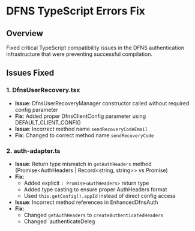 # DFNS TypeScript Errors Fix

## Overview
Fixed critical TypeScript compatibility issues in the DFNS authentication infrastructure that were preventing successful compilation.

## Issues Fixed

### 1. DfnsUserRecovery.tsx
- **Issue**: DfnsUserRecoveryManager constructor called without required config parameter
- **Fix**: Added proper DfnsClientConfig parameter using DEFAULT_CLIENT_CONFIG
- **Issue**: Incorrect method name `sendRecoveryCodeEmail` 
- **Fix**: Changed to correct method name `sendRecoveryCode`

### 2. auth-adapter.ts
- **Issue**: Return type mismatch in `getAuthHeaders` method (Promise<AuthHeaders | Record<string, string>> vs Promise<AuthHeaders>)
- **Fix**: 
  - Added explicit `: Promise<AuthHeaders>` return type
  - Added type casting to ensure proper AuthHeaders format
  - Used `this.getConfig().appId` instead of direct config access
- **Issue**: Incorrect method references in EnhancedDfnsAuth
- **Fix**: 
  - Changed `getAuthHeaders` to `createAuthenticatedHeaders`
  - Changed `authenticateDeleg